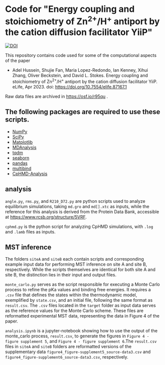 # Code for "Energy coupling and stoichiometry of Zn<sup>2+</sup>/H<sup>+</sup> antiport by the cation diffusion facilitator YiiP"

[![DOI](https://zenodo.org/badge/383897104.svg)](https://zenodo.org/badge/latestdoi/383897104)



This repository contains code used for some of the computational aspects of the paper

* Adel Hussein, Shujie Fan, Maria Lopez-Redondo, Ian Kenney, Xihui Zhang, Oliver Beckstein, and David L. Stokes. Energy coupling and stoichiometry of Zn<sup>2+</sup>/H<sup>+</sup> antiport by the cation diffusion facilitator YiiP. eLife, Apr 2023. doi: https://doi.org/10.7554/elife.87167.1

Raw data files are archived in https://osf.io/r95qu .

## The following packages are required to use these scripts.
* [NumPy](https://numpy.org/)
* [SciPy](https://scipy.org/)
* [Matplotlib](https://matplotlib.org/)
* [MDAnalysis](https://www.mdanalysis.org/)
* [tqdm](https://github.com/tqdm/tqdm)
* [seaborn](https://seaborn.pydata.org/)
* [pandas](https://pandas.pydata.org/)
* [multibind](https://github.com/Becksteinlab/multibind)
* [CpHMD-Analysis](https://gitlab.com/shenlab-amber-cphmd/cphmd-analysis)

## analysis
`angle.py`, `rms.py`, and `R210_D72.py` are python scripts used to analyze equilibrium simulations, taking `md.gro` and `md[].xtc` as inputs, while the reference for this analysis is derived from the Protein Data Bank, accessible at https://www.rcsb.org/structure/5VRF.

`cphmd.py` is the python script for analyzing CpHMD simulations, with `.log` and `.lamb` files as inputs.

## MST inference
The folders `siteA` and `siteB` each contain scripts and corresponding example input data for performing MST inference on site A and site B, respectively. While the scripts themselves are identical for both site A and site B, the distinction lies in their input and output files.

`monte_carlo.py` serves as the script responsible for executing a Monte Carlo process to refine the pKa values and binding free energies. It requires a `.csv` file that defines the states within the thermodynamic model, exemplified by `state.csv`, and an initial file, following the same format as `result.csv`. The `.csv` files located in the `target` folder as input data serves as the reference values for the Monte Carlo scheme. These files are reformatted experimental MST data, representing the data in Figure 4 of the paper.

`analysis.ipynb` is a jupyter-notebook showing how to use the output of the monte_carlo process, `result.csv`, to generate the figures in `Figure 4 - figure supplement 5`, and `Figure 4 - figure supplement 6`.The `result.csv` files in `siteA` and `siteB` folders are reformatted versions of the supplementary data `figure4_figure-supplement5_source-data3.csv` and `figure4_figure-supplement6_source-data3.csv`, respectively.
